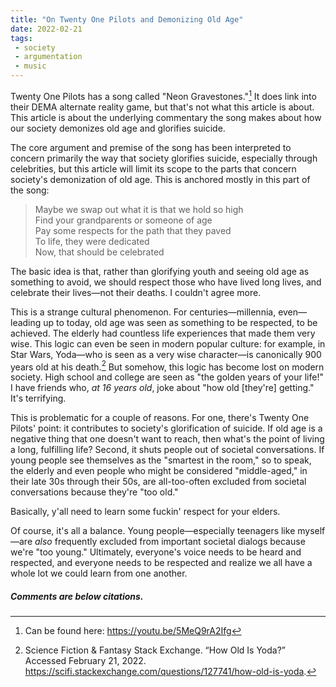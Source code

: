 ```yaml
---
title: "On Twenty One Pilots and Demonizing Old Age"
date: 2022-02-21
tags:
 - society
 - argumentation
 - music
---
```


Twenty One Pilots has a song called "Neon Gravestones."[^1] It does link into their DEMA alternate reality game, but that's not what this article is about. This article is about the underlying commentary the song makes about how our society demonizes old age and glorifies suicide.

The core argument and premise of the song has been interpreted to concern primarily the way that society glorifies suicide, especially through celebrities, but this article will limit its scope to the parts that concern society's demonization of old age. This is anchored mostly in this part of the song: 

> Maybe we swap out what it is that we hold so high  
> Find your grandparents or someone of age  
> Pay some respects for the path that they paved  
> To life, they were dedicated  
> Now, that should be celebrated  

The basic idea is that, rather than glorifying youth and seeing old age as something to avoid, we should respect those who have lived long lives, and celebrate their lives—not their deaths. I couldn't agree more.

This is a strange cultural phenomenon. For centuries—millennia, even—leading up to today, old age was seen as something to be respected, to be achieved. The elderly had countless life experiences that made them very wise. This logic can even be seen in modern popular culture: for example, in Star Wars, Yoda—who is seen as a very wise character—is canonically 900 years old at his death.[^2] But somehow, this logic has become lost on modern society. High school and college are seen as "the golden years of your life!" I have friends who, *at 16 years old*, joke about "how old [they're] getting." It's terrifying.

This is problematic for a couple of reasons. For one, there's Twenty One Pilots' point: it contributes to society's glorification of suicide. If old age is a negative thing that one doesn't want to reach, then what's the point of living a long, fulfilling life? Second, it shuts people out of societal conversations. If young people see themselves as the "smartest in the room," so to speak, the elderly and even people who might be considered "middle-aged," in their late 30s through their 50s, are all-too-often excluded from societal conversations because they're "too old."

Basically, y'all need to learn some fuckin' respect for your elders.

Of course, it's all a balance. Young people—especially teenagers like myself—are *also* frequently excluded from important societal dialogs because we're "too young." Ultimately, everyone's voice needs to be heard and respected, and everyone needs to be respected and realize we all have a whole lot we could learn from one another.

##### Comments are below citations.

[^1]: Can be found here: https://youtu.be/5MeQ9rA2Ifg
[^2]: Science Fiction & Fantasy Stack Exchange. “How Old Is Yoda?” Accessed February 21, 2022. https://scifi.stackexchange.com/questions/127741/how-old-is-yoda.
